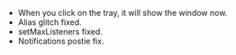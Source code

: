 - When you click on the tray, it will show the window now.
- Alias glitch fixed.
- setMaxListeners fixed.
- Notifications postie fix.
